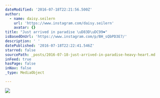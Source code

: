 ```yaml
---
dateModified: '2016-07-18T22:21:56.500Z'
author:
  - name: daisy.seilern
    url: 'https://www.instagram.com/daisy.seilern'
    avatar: {}
title: "Just arrived in paradise \uD83D\uDC99❤️"
isBasedOnUrl: 'https://www.instagram.com/p/BH_sQbPD3E7/'
description: ' '
datePublished: '2016-07-18T22:22:41.546Z'
starred: false
sourcePath: _posts/2016-07-18-just-arrived-in-paradise-heavy-heart.md
inFeed: true
hasPage: false
inNav: false
_type: MediaObject

---
```

![ ](https://scontent.cdninstagram.com/t51.2885-15/s640x640/sh0.08/e35/13707003_294103140940058_406904293_n.jpg?ig_cache_key=MTI5Njk0OTg2MDUwNzgwODA1OQ%3D%3D.2)
